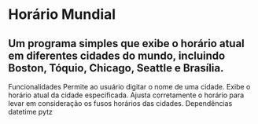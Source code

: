 # Horário Mundial

## Um programa simples que exibe o horário atual em diferentes cidades do mundo, incluindo Boston, Tóquio, Chicago, Seattle e Brasília.

Funcionalidades
Permite ao usuário digitar o nome de uma cidade.
Exibe o horário atual da cidade especificada.
Ajusta corretamente o horário para levar em consideração os fusos horários das cidades.
Dependências
datetime
pytz
